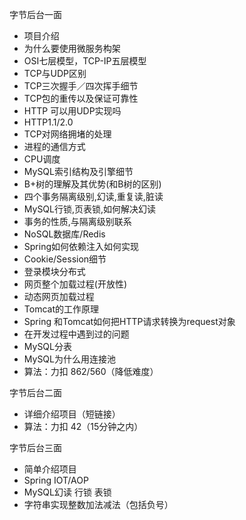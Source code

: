 字节后台一面

- 项目介绍
- 为什么要使用微服务构架
- OSI七层模型，TCP-IP五层模型
- TCP与UDP区别
- TCP三次握手／四次挥手细节
- TCP包的重传以及保证可靠性
- HTTP 可以用UDP实现吗
- HTTP1.1/2.0
- TCP对网络拥堵的处理
- 进程的通信方式
- CPU调度
- MySQL索引结构及引擎细节
- B+树的理解及其优势(和B树的区别)
- 四个事务隔离级别,幻读,重复读,脏读
- MySQL行锁,页表锁,如何解决幻读
- 事务的性质,与隔离级别联系
- NoSQL数据库/Redis
- Spring如何依赖注入如何实现
- Cookie/Session细节
- 登录模块分布式
- 网页整个加载过程(开放性)
- 动态网页加载过程
- Tomcat的工作原理
- Spring 和Tomcat如何把HTTP请求转换为request对象
- 在开发过程中遇到过的问题
- MySQL分表
- MySQL为什么用连接池
- 算法：力扣 862/560（降低难度）

字节后台二面

- 详细介绍项目（短链接）
- 算法：力扣 42（15分钟之内）

字节后台三面
- 简单介绍项目
- Spring IOT/AOP
- MySQL幻读 行锁 表锁
- 字符串实现整数加法减法（包括负号）



